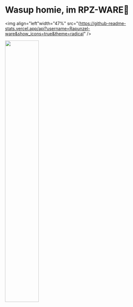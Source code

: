 # Wasup homie, im RPZ-WARE👋

<img align="left"width="47%" src="(https://github-readme-stats.vercel.app/api?username=Rapunzel-ware&show_icons=true&theme=radical" />

<img align="left" width="47%" src="(https://github-readme-stats.vercel.app/api/top-langs/?username=Rapunzel-ware&layout=compact" />


